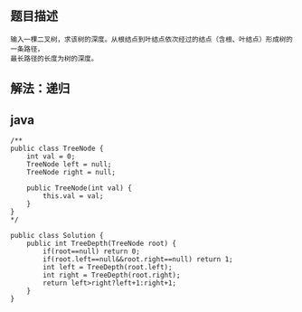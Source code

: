 ## 题目描述

    输入一棵二叉树，求该树的深度。从根结点到叶结点依次经过的结点（含根、叶结点）形成树的一条路径，
    最长路径的长度为树的深度。

## 解法：递归

## java

    /** 
    public class TreeNode { 
        int val = 0; 
        TreeNode left = null; 
        TreeNode right = null; 
     
        public TreeNode(int val) { 
            this.val = val; 
        } 
    } 
    */  
    
    public class Solution {  
        public int TreeDepth(TreeNode root) {  
            if(root==null) return 0;  
            if(root.left==null&&root.right==null) return 1;  
            int left = TreeDepth(root.left);  
            int right = TreeDepth(root.right);  
            return left>right?left+1:right+1;  
        }  
    } 